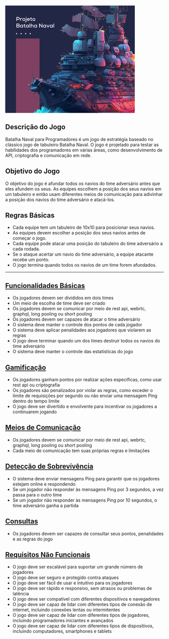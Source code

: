 ![Cover](Definição%20de%20Projetos/Batalha%20Naval%20para%20Programadores/cover.png)

## Descrição do Jogo

Batalha Naval para Programadores é um jogo de estratégia baseado no clássico jogo de tabuleiro Batalha Naval. O jogo é projetado para testar as habilidades dos programadores em várias áreas, como desenvolvimento de API, criptografia e comunicação em rede.

## Objetivo do Jogo

O objetivo do jogo é afundar todos os navios do time adversário antes que eles afundem os seus. As equipes escolhem a posição dos seus navios em um tabuleiro e então usam diferentes meios de comunicação para adivinhar a posição dos navios do time adversário e atacá-los.

## Regras Básicas

- Cada equipe tem um tabuleiro de 10x10 para posicionar seus navios.
- As equipes devem escolher a posição dos seus navios antes de começar o jogo.
- Cada equipe pode atacar uma posição do tabuleiro do time adversário a cada rodada.
- Se o ataque acertar um navio do time adversário, a equipe atacante recebe um ponto.
- O jogo termina quando todos os navios de um time forem afundados.

----

## [Funcionalidades Básicas](Definição%20de%20Projetos/Batalha%20Naval%20para%20Programadores/Funcionalidades%20Básicas.md)

- Os jogadores devem ser divididos em dois times
- Um meio de escolha de time deve ser criado
- Os jogadores devem se comunicar por meio de rest api, webrtc, graphql, long pooling ou short pooling
- Os jogadores devem ser capazes de atacar o time adversário
- O sistema deve manter o controle dos pontos de cada jogador
- O sistema deve aplicar penalidades aos jogadores que violarem as regras
- O jogo deve terminar quando um dos times destruir todos os navios do time adversário
- O sistema deve manter o controle das estatísticas do jogo

## [Gamificação](Definição%20de%20Projetos/Batalha%20Naval%20para%20Programadores/Gamificação.md)

- Os jogadores ganham pontos por realizar ações específicas, como usar rest api ou criptografia
- Os jogadores são penalizados por violar as regras, como exceder o limite de requisições por segundo ou não enviar uma mensagem Ping dentro do tempo limite
- O jogo deve ser divertido e envolvente para incentivar os jogadores a continuarem jogando

## [Meios de Comunicação](Definição%20de%20Projetos/Batalha%20Naval%20para%20Programadores/Meios%20de%20Comunicação.md)

- Os jogadores devem se comunicar por meio de rest api, webrtc, graphql, long pooling ou short pooling
- Cada meio de comunicação tem suas próprias regras e limitações

## [Detecção de Sobrevivência](Definição%20de%20Projetos/Batalha%20Naval%20para%20Programadores/Detecção%20de%20Sobrevivência.md)

- O sistema deve enviar mensagens Ping para garantir que os jogadores estejam online e respondendo
- Se um jogador não responder às mensagens Ping por 3 segundos, a vez passa para o outro time
- Se um jogador não responder às mensagens Ping por 10 segundos, o time adversário ganha a partida

## [Consultas](Definição%20de%20Projetos/Batalha%20Naval%20para%20Programadores/Consultas.md)

- Os jogadores devem ser capazes de consultar seus pontos, penalidades e as regras do jogo

## [Requisitos Não Funcionais](Definição%20de%20Projetos/Batalha%20Naval%20para%20Programadores/Requisitos%20Não%20Funcionais.md)

- O jogo deve ser escalável para suportar um grande número de jogadores
- O jogo deve ser seguro e protegido contra ataques
- O jogo deve ser fácil de usar e intuitivo para os jogadores
- O jogo deve ser rápido e responsivo, sem atrasos ou problemas de latência
- O jogo deve ser compatível com diferentes dispositivos e navegadores
- O jogo deve ser capaz de lidar com diferentes tipos de conexão de internet, incluindo conexões lentas ou intermitentes
- O jogo deve ser capaz de lidar com diferentes tipos de jogadores, incluindo programadores iniciantes e avançados
- O jogo deve ser capaz de lidar com diferentes tipos de dispositivos, incluindo computadores, smartphones e tablets
